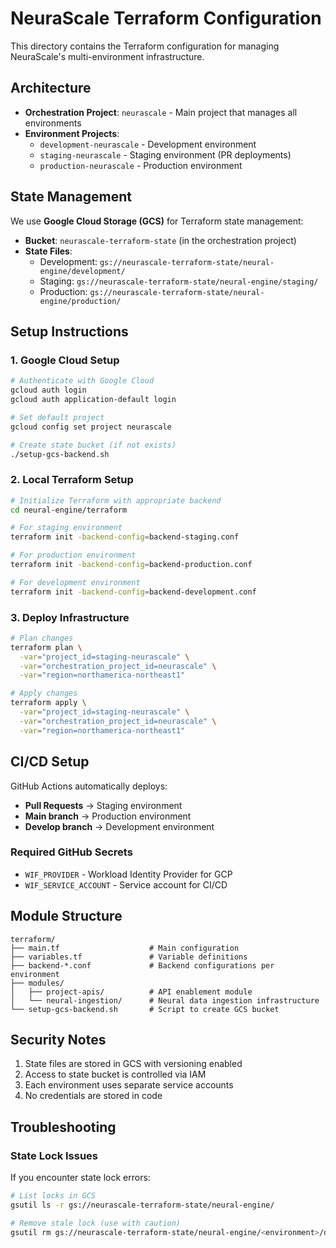 # NeuraScale Terraform Configuration

This directory contains the Terraform configuration for managing NeuraScale's multi-environment infrastructure.

## Architecture

- **Orchestration Project**: `neurascale` - Main project that manages all environments
- **Environment Projects**:
  - `development-neurascale` - Development environment
  - `staging-neurascale` - Staging environment (PR deployments)
  - `production-neurascale` - Production environment

## State Management

We use **Google Cloud Storage (GCS)** for Terraform state management:

- **Bucket**: `neurascale-terraform-state` (in the orchestration project)
- **State Files**:
  - Development: `gs://neurascale-terraform-state/neural-engine/development/`
  - Staging: `gs://neurascale-terraform-state/neural-engine/staging/`
  - Production: `gs://neurascale-terraform-state/neural-engine/production/`

## Setup Instructions

### 1. Google Cloud Setup

```bash
# Authenticate with Google Cloud
gcloud auth login
gcloud auth application-default login

# Set default project
gcloud config set project neurascale

# Create state bucket (if not exists)
./setup-gcs-backend.sh
```

### 2. Local Terraform Setup

```bash
# Initialize Terraform with appropriate backend
cd neural-engine/terraform

# For staging environment
terraform init -backend-config=backend-staging.conf

# For production environment
terraform init -backend-config=backend-production.conf

# For development environment
terraform init -backend-config=backend-development.conf
```

### 3. Deploy Infrastructure

```bash
# Plan changes
terraform plan \
  -var="project_id=staging-neurascale" \
  -var="orchestration_project_id=neurascale" \
  -var="region=northamerica-northeast1"

# Apply changes
terraform apply \
  -var="project_id=staging-neurascale" \
  -var="orchestration_project_id=neurascale" \
  -var="region=northamerica-northeast1"
```

## CI/CD Setup

GitHub Actions automatically deploys:

- **Pull Requests** → Staging environment
- **Main branch** → Production environment
- **Develop branch** → Development environment

### Required GitHub Secrets

- `WIF_PROVIDER` - Workload Identity Provider for GCP
- `WIF_SERVICE_ACCOUNT` - Service account for CI/CD

## Module Structure

```
terraform/
├── main.tf                    # Main configuration
├── variables.tf               # Variable definitions
├── backend-*.conf             # Backend configurations per environment
├── modules/
│   ├── project-apis/          # API enablement module
│   └── neural-ingestion/      # Neural data ingestion infrastructure
└── setup-gcs-backend.sh       # Script to create GCS bucket
```

## Security Notes

1. State files are stored in GCS with versioning enabled
2. Access to state bucket is controlled via IAM
3. Each environment uses separate service accounts
4. No credentials are stored in code

## Troubleshooting

### State Lock Issues

If you encounter state lock errors:

```bash
# List locks in GCS
gsutil ls -r gs://neurascale-terraform-state/neural-engine/

# Remove stale lock (use with caution)
gsutil rm gs://neurascale-terraform-state/neural-engine/<environment>/default.tflock
```

